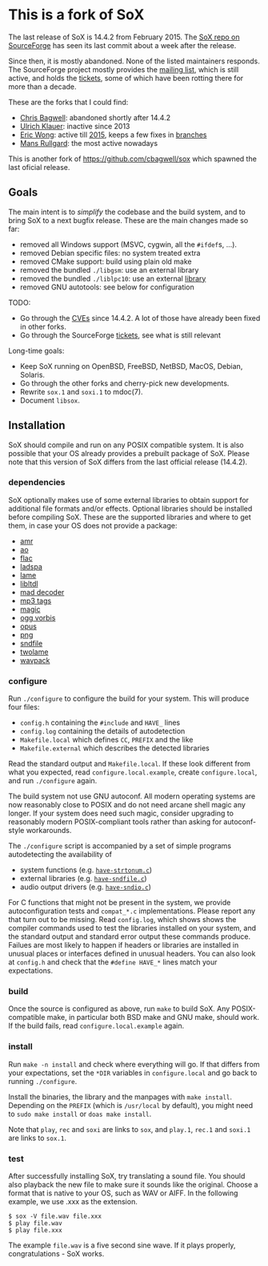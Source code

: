 # This is a fork of SoX

The last release of SoX is 14.4.2 from February 2015.
The [SoX repo on SourceForge](https://sourceforge.net/projects/sox/)
has seen its last commit about a week after the release.

Since then, it is mostly abandoned.
None of the listed maintainers responds.
The SourceForge project mostly provides the
[mailing list](https://sourceforge.net/p/sox/mailman/?source=navbar),
which is still active, and holds the
[tickets](https://sourceforge.net/p/sox/_list/tickets),
some of which have been rotting there for more than a decade.

These are the forks that I could find:

* [Chris Bagwell](https://github.com/cbagwell/sox):
  abandoned shortly after 14.4.2
* [Ulrich Klauer](https://github.com/chirlu/sox/commits/master):
  inactive since 2013
* [Eric Wong](https://80x24.org/sox.git/):
  active till [2015](https://80x24.org/sox.git/log/),
  keeps a few fixes in [branches](https://80x24.org/sox.git/refs/heads)
* [Mans Rullgard](https://github.com/mansr/sox): the most active nowadays

This is another fork of https://github.com/cbagwell/sox
which spawned the last oficial release.

## Goals

The main intent is to _simplify_ the codebase and the build system,
and to bring SoX to a next bugfix release.
These are the main changes made so far:

* removed all Windows support (MSVC, cygwin, all the `#ifdef`s, ...).
* removed Debian specific files: no system treated extra
* removed CMake support: build using plain old make
* removed the bundled `./libgsm`: use an external library
* removed the bundled `./liblpc10`: use an external
	[library](https://github.com/janstary/lpc10)
* removed GNU autotools: see below for configuration

TODO:

* Go through the [CVEs](http://cve.mitre.org/cgi-bin/cvekey.cgi?keyword=sox)
  since 14.4.2. A lot of those have already been fixed in other forks.
* Go through the SourceForge
  [tickets](https://sourceforge.net/p/sox/_list/tickets),
  see what is still relevant

Long-time goals:

* Keep SoX running on OpenBSD, FreeBSD, NetBSD, MacOS, Debian, Solaris.
* Go through the other forks and cherry-pick new developments.
* Rewrite `sox.1` and `soxi.1` to mdoc(7).
* Document `libsox`.

## Installation

SoX should compile and run on any POSIX compatible system.
It is also possible that your OS already provides a prebuilt package of SoX.
Please note that this version of SoX differs
from the last official release (14.4.2).

### dependencies

SoX optionally makes use of some external libraries to obtain support
for additional file formats and/or effects.  Optional libraries should
be installed before compiling SoX. These are the supported libraries
and where to get them, in case your OS does not provide a package:

* [amr](http://sourceforge.net/projects/opencore-amr)
* [ao](http://xiph.org/ao)
* [flac](http://flac.sourceforge.net)
* [ladspa](http://www.ladspa.org)
* [lame](http://lame.sourceforge.net)
* [libltdl](http://www.gnu.org/software/libtool)
* [mad decoder](http://www.underbit.com/products/mad)
* [mp3 tags](http://www.underbit.com/products/mad)
* [magic](http://www.darwinsys.com/file)
* [ogg vorbis](http://www.vorbis.com)
* [opus](http://www.opus-codec.org/)
* [png](http://www.libpng.org/pub/png)
* [sndfile](http://www.mega-nerd.com/libsndfile)
* [twolame](http://www.twolame.org)
* [wavpack](http://www.wavpack.com)


### configure

Run `./configure` to configure the build for your system.
This will produce four files:

* `config.h` containing the `#include` and `HAVE_` lines
* `config.log` containing the details of autodetection
* `Makefile.local` which defines `CC`, `PREFIX` and the like
* `Makefile.external` which describes the detected libraries

Read the standard output and `Makefile.local`.
If these look different from what you expected,
read `configure.local.example`, create `configure.local`,
and run `./configure` again.

The build system not use GNU autoconf. All modern operating systems
are now reasonably close to POSIX and do not need arcane shell magic
any longer. If your system does need such magic, consider upgrading
to reasonably modern POSIX-compliant tools rather than asking for
autoconf-style workarounds.

The `./configure` script is
accompanied by a set of simple programs autodetecting the availability of

* system functions (e.g. [`have-strtonum.c`](have-strtonum.c))
* external libraries (e.g. [`have-sndfile.c`](have-sndfile.c))
* audio output drivers (e.g. [`have-sndio.c`](have-sndio.c))

For C functions that might not be present in the system,
we provide autoconfiguration tests and `compat_*.c` implementations.
Please report any that turn out to be missing.
Read `config.log`, which shows shows the compiler commands used
to test the libraries installed on your system, and the standard
output and standard error output these commands produce.
Failues are most likely to happen if headers or libraries
are installed in unusual places or interfaces defined
in unusual headers. You can also look at `config.h` and
check that the `#define HAVE_*` lines match your expectations.

### build

Once the source is configured as above, run `make` to build SoX.
Any POSIX-compatible make, in particular both BSD make and GNU make,
should work. If the build fails, read `configure.local.example` again.

### install

Run `make -n install` and check where everything will go.
If that differs from your expectations, set the `*DIR` variables
in `configure.local` and go back to running `./configure`.

Install the binaries, the library and the manpages with `make install`.
Depending on the `PREFIX` (which is `/usr/local` by default),
you might need to `sudo make install` or `doas make install`.

Note that `play`, `rec` and `soxi` are links to `sox`,
and `play.1`, `rec.1` and `soxi.1` are links to `sox.1`.

### test

After successfully installing SoX, try translating a sound file.
You should also playback the new file to make sure it sounds
like the original. Choose a format that is native to your OS,
such as WAV or AIFF. In the following example, we use .xxx as the extension.

```
$ sox -V file.wav file.xxx
$ play file.wav
$ play file.xxx
```

The example `file.wav` is a five second sine wave.
If it plays properly, congratulations - SoX works.
